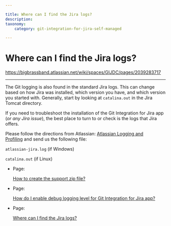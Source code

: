```yaml
---

title: Where can I find the Jira logs?
description:
taxonomy:
    category: git-integration-for-jira-self-managed

---
```


# Where can I find the Jira logs?

<https://bigbrassband.atlassian.net/wiki/spaces/GIJDC/pages/2039283717>

* * *

The Git logging is also found in the standard Jira logs. This can change based on how Jira was installed, which version you have, and which version you started with. Generally, start by looking at `catalina.out` in the Jira Tomcat directory.

If you need to troubleshoot the installation of the Git Integration for Jira app (_or any Jira issue_), the best place to turn to or check is the logs that Jira offers.

Please follow the directions from Atlassian: [Atlassian Logging and Profiling](https://confluence.atlassian.com/display/Jira/Logging+and+Profiling) and send us the following file:

`atlassian-jira.log` (if Windows)

`catalina.out` (if Linux)

*   Page:
    
    [How to create the support zip file?](/wiki/spaces/GIJDC/pages/2039447557)
    
*   Page:
    
    [How do I enable debug logging level for Git Integration for Jira app?](/wiki/spaces/GIJDC/pages/2038792196)
    
*   Page:
    
    [Where can I find the Jira logs?](/wiki/spaces/GIJDC/pages/2039283717)